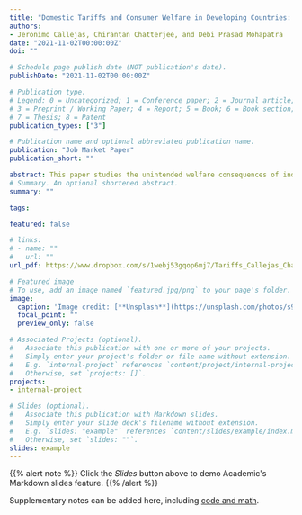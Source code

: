 ```yaml
---
title: "Domestic Tariffs and Consumer Welfare in Developing Countries: Evidence from India"
authors:
- Jeronimo Callejas, Chirantan Chatterjee, and Debi Prasad Mohapatra
date: "2021-11-02T00:00:00Z"
doi: ""

# Schedule page publish date (NOT publication's date).
publishDate: "2021-11-02T00:00:00Z"

# Publication type.
# Legend: 0 = Uncategorized; 1 = Conference paper; 2 = Journal article;
# 3 = Preprint / Working Paper; 4 = Report; 5 = Book; 6 = Book section;
# 7 = Thesis; 8 = Patent
publication_types: ["3"]

# Publication name and optional abbreviated publication name.
publication: "Job Market Paper"
publication_short: ""

abstract: This paper studies the unintended welfare consequences of industrial policies designed to encourage domestic production in the context of developing countries. We explore the case of the Indian mobile handset industry, where the Indian government proposed new tariffs on imported ready-to-use mobile handsets and handset components in 2017 to encourage domestic mobile phone production, which was later stalled. We develop and estimate a structural model of India’s mobile phone handset industry by allowing firms to endogenously decide supply chain alternatives, product sets, and prices. Our counterfactual simulations suggest that the continuation of the proposed policy would have resulted in firms lowering investments in the supply chain within India, defeating the policy’s goal. Additionally, the exit of products from the market and price increase due to lower competition would lead to a drop in consumer surplus.
# Summary. An optional shortened abstract.
summary: ""

tags:

featured: false

# links:
# - name: ""
#   url: ""
url_pdf: https://www.dropbox.com/s/1webj53gqop6mj7/Tariffs_Callejas_Chatterjee_Mohapatra.pdf?dl=0

# Featured image
# To use, add an image named `featured.jpg/png` to your page's folder. 
image:
  caption: 'Image credit: [**Unsplash**](https://unsplash.com/photos/s9CC2SKySJM)'
  focal_point: ""
  preview_only: false

# Associated Projects (optional).
#   Associate this publication with one or more of your projects.
#   Simply enter your project's folder or file name without extension.
#   E.g. `internal-project` references `content/project/internal-project/index.md`.
#   Otherwise, set `projects: []`.
projects:
- internal-project

# Slides (optional).
#   Associate this publication with Markdown slides.
#   Simply enter your slide deck's filename without extension.
#   E.g. `slides: "example"` references `content/slides/example/index.md`.
#   Otherwise, set `slides: ""`.
slides: example
---
```


{{% alert note %}}
Click the *Slides* button above to demo Academic's Markdown slides feature.
{{% /alert %}}

Supplementary notes can be added here, including [code and math](https://sourcethemes.com/academic/docs/writing-markdown-latex/).
